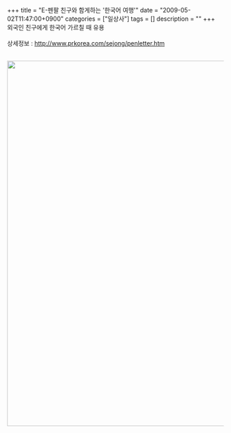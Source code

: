 +++
title = "E-펜팔 친구와 함게하는 '한국어 여행'"
date = "2009-05-02T11:47:00+0900"
categories = ["일상사"]
tags = []
description = ""
+++
<span class="copyright_entry" style="display:block;" title="E-펜팔 친구와 함게하는 '한국어 여행'@@**@@http://shed.egloos.com/1901123"></span>외국인 친구에게 한국어 가르칠 때 유용
<br>
<br>상세정보 : 
<a href="http://www.prkorea.com/sejong/penletter.htm">http://www.prkorea.com/sejong/penletter.htm<br></a>
<br>
<div style="text-align:center">
 <img class="image_mid" border="0" onmouseover="this.style.cursor='pointer'" alt="" src="/attachment/1901123_1.jpg" width="600" height="848.467741935" onclick="Control.Modal.openDialog(this, event, 'http://pds12.egloos.com/pds/200905/02/82/a0003782_49fbb3bf8b366.jpg', 2480, 3507);">
</div>
<br> 
<!--
       <rdf:RDF xmlns:rdf="http://www.w3.org/1999/02/22-rdf-syntax-ns#"
		    xmlns:dc="http://purl.org/dc/elements/1.1/"
		    xmlns:trackback="http://madskills.com/public/xml/rss/module/trackback/">
       <rdf:Description
	        rdf:about="http://shed.egloos.com/1901123"
	        dc:identifier="http://shed.egloos.com/1901123"
	        dc:title="E-펜팔 친구와 함게하는 '한국어 여행'"
	        trackback:ping="http://shed.egloos.com/tb/1901123"/>
       </rdf:RDF>
       -->

<ul></ul>